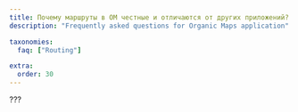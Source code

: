 ```yaml
---
title: Почему маршруты в ОМ честные и отличаются от других приложений?
description: "Frequently asked questions for Organic Maps application"

taxonomies:
  faq: ["Routing"]

extra:
  order: 30
---
```


???
